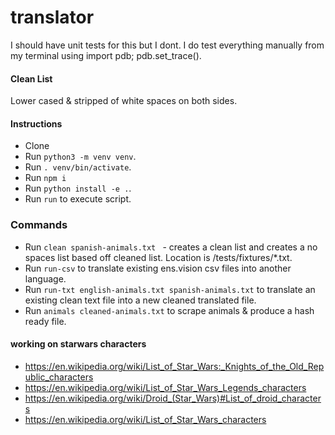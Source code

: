 # translator

I should have unit tests for this but I dont.
I do test everything manually from my terminal using import pdb; pdb.set_trace().

#### Clean List
Lower cased & stripped of white spaces on both sides.

#### Instructions
- Clone
- Run `python3 -m venv venv`.
- Run `. venv/bin/activate`.
- Run `npm i`
- Run `python install -e .`.
- Run `run` to execute script.

### Commands
- Run `clean spanish-animals.txt ` - creates a clean list and creates a no spaces list based off cleaned list. Location is /tests/fixtures/*.txt.
- Run `run-csv` to translate existing ens.vision csv files into another language.
- Run `run-txt english-animals.txt spanish-animals.txt` to translate an existing clean text file into a new cleaned translated file.
- Run `animals cleaned-animals.txt` to scrape animals & produce a hash ready file.


#### working on starwars characters
- https://en.wikipedia.org/wiki/List_of_Star_Wars:_Knights_of_the_Old_Republic_characters
- https://en.wikipedia.org/wiki/List_of_Star_Wars_Legends_characters
- https://en.wikipedia.org/wiki/Droid_(Star_Wars)#List_of_droid_characters
- https://en.wikipedia.org/wiki/List_of_Star_Wars_characters